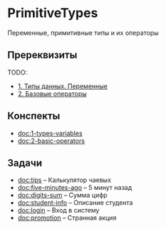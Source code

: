 # PrimitiveTypes 

Переменные, примитивные типы и их операторы

## Пререквизиты

TODO:
- [1. Типы данных. Переменные](Youtube/link)
- [2. Базовые операторы](Youtube/link)

## Конспекты

- <doc:1-types-variables>
- <doc:2-basic-operators>

## Задачи

- <doc:tips> – Калькулятор чаевых
- <doc:five-minutes-ago> – 5 минут назад
- <doc:digits-sum> – Сумма цифр
- <doc:student-info> – Описание студента
- <doc:login> – Вход в систему
- <doc:promotion> – Странная акция
